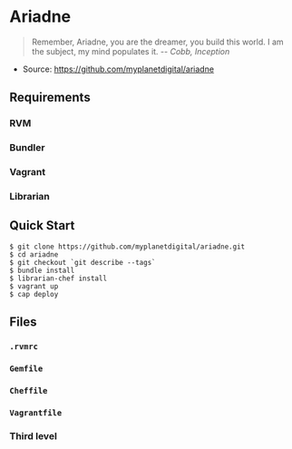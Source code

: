 Ariadne
=======

> Remember, Ariadne, you are the dreamer, you build this world. I am the
> subject, my mind populates it. *-- Cobb, Inception*

 * Source: https://github.com/myplanetdigital/ariadne

Requirements
------------

### RVM

### Bundler

### Vagrant

### Librarian

Quick Start
-----------

    $ git clone https://github.com/myplanetdigital/ariadne.git
    $ cd ariadne
    $ git checkout `git describe --tags`
    $ bundle install
    $ librarian-chef install
    $ vagrant up
    $ cap deploy

Files
-----

### `.rvmrc`

### `Gemfile`

### `Cheffile`

### `Vagrantfile`

### Third level

